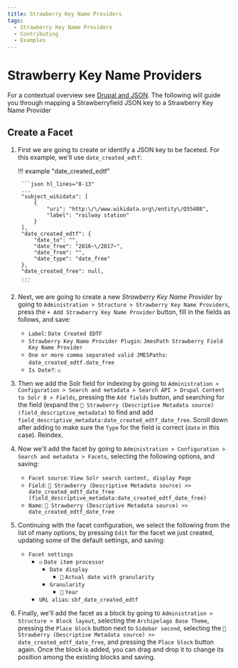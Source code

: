 ```yaml
---
title: Strawberry Key Name Providers
tags:
  - Strawberry Key Name Providers
  - Contributing
  - Examples
---
```


# Strawberry Key Name Providers

For a contextual overview see [Drupal and JSON](metadatainarchipelago.md#drupal-and-json). The following will guide you through mapping a Strawberryfield JSON key to a Strawberry Key Name Provider

## Create a Facet

1. First we are going to create or identify a JSON key to be faceted. For this example, we'll use `date_created_edtf`:

    !!! example "date_created_edtf"

        ```json hl_lines="8-13"
        ...
        "subject_wikidata": [
            {
                "uri": "http:\/\/www.wikidata.org\/entity\/Q55488",
                "label": "railway station"
            }
        ],
        "date_created_edtf": {
            "date_to": "",
            "date_free": "2016~\/2017~",
            "date_from": "",
            "date_type": "date_free"
        },
        "date_created_free": null,
        ...
        ``` 

2. Next, we are going to create a new *Strawberry Key Name Provider* by going to `Administration > Structure > Strawberry Key Name Providers`, press the `+ Add Strawberry Key Name Provider` button, fill in the fields as follows, and save:

    * `Label`: `Date Created EDTF`
    * `Strawberry Key Name Provider Plugin`: `JmesPath Strawberry Field Key Name Provider`
    * `One or more comma separated valid JMESPaths`: `date_created_edtf.date_free`
    * `Is Date?`: `☑`

3. Then we add the Solr field for indexing by going to `Administration > Configuration > Search and metadata > Search API > Drupal Content to Solr 8 > Fields`, pressing the `Add fields` button, and searching for the field (expand the `🍓 Strawberry (Descriptive Metadata source) (field_descriptive_metadata)` to find and add `field_descriptive_metadata:date_created_edtf_date_free`. Scroll down after adding to make sure the `Type` for the field is correct (`date` in this case). Reindex.

4. Now we'll add the facet by going to `Administration > Configuration > Search and metadata > Facets`, selecting the following options, and saving:

    * `Facet source`: `View Solr search content, display Page`
    * `Field`: `🍓 Strawberry (Descriptive Metadata source) >> date_created_edtf_date_free (field_descriptive_metadata:date_created_edtf_date_free)`
    * `Name`: `🍓 Strawberry (Descriptive Metadata source) >> date_created_edtf_date_free`

5. Continuing with the facet configuration, we select the following from the list of many options, by pressing `Edit` for the facet we just created, updating some of the default settings, and saving:

    * `Facet settings`
        * `☑` `Date item processor`
            * `Date display`
                * `🔘` `Actual date with granularity`
            * `Granularity`
                * `🔘` `Year`
        * `URL alias`: `sbf_date_created_edtf`

6. Finally, we'll add the facet as a block by going to `Administration > Structure > Block layout`, selecting the `Archipelago Base Theme`, pressing the `Place block` button next to `Sidebar second`, selecting the `🍓 Strawberry (Descriptive Metadata source) >> date_created_edtf_date_free`, and pressing the `Place block` button again. Once the block is added, you can drag and drop it to change its position among the existing blocks and saving.

